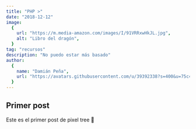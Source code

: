 ```yaml
---
title: "PHP >"
date: "2018-12-12"
image:
  {
    url: "https://m.media-amazon.com/images/I/91VRRxwHkJL.jpg",
    alt: "Libro del dragón",
  }
tag: "recursos"
description: "No puedo estar más basado"
author:
  {
    name: "Damián Peña",
    url: "https://avatars.githubusercontent.com/u/39392338?s=400&u=75c45e7802c7f32b6faf7501343163381bd7fed6&v=4",
  }
---
```


## Primer post

Este es el primer post de pixel tree 🖖
